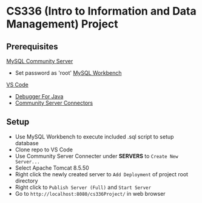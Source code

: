 # CS336 (Intro to Information and Data Management) Project

## Prerequisites
[MySQL Community Server](https://dev.mysql.com/downloads/mysql/)
- Set password as 'root'
[MySQL Workbench](https://dev.mysql.com/downloads/workbench/)

[VS Code](https://code.visualstudio.com/download)
- [Debugger For Java](https://marketplace.visualstudio.com/items?itemName=vscjava.vscode-java-debug)
- [Community Server Connectors](https://marketplace.visualstudio.com/items?itemName=redhat.vscode-community-server-connector)

## Setup
- Use MySQL Workbench to execute included .sql script to setup database
- Clone repo to VS Code
- Use Community Server Connecter under **SERVERS** to `Create New Server...`
- Select Apache Tomcat 8.5.50
- Right click the newly created server to `Add Deployment` of project root directory
- Right click to `Publish Server (Full)` and `Start Server`
- Go to `http://localhost:8080/cs336Project/` in web browser
